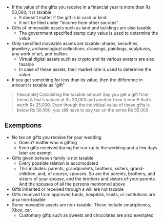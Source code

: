 - If the value of the gifts you receive in a financial year is more than Rs 50,000, it is taxable
	- It doesn’t matter if the gift is in cash or kind
	- It will be filed under “Income from other sources”
- Gifts of immovable assets such as land and buildings are also taxable
	- The government specified stamp duty value is used to determine the value
- Only specified moveable assets are taxable: shares, securities, jewellery, archaeological collections, drawings, paintings, sculptures, any work of art, and bullion.
	- Virtual digital assets such as crypto and its various avatars are also taxable
	- In case of these assets, their market rate is used to determine the value.
- If you get something for less than its value, then the difference in amount is taxable as “gift”

> [!example] Calculating the taxable amount
> Say you get a gift from friend A that’s valued at Rs 30,000  and another from friend B that’s worth Rs 25,000. Even though the individual value of these gifts is below Rs 50,000, you still have to pay tax on the entire Rs 55,000

## Exemptions
- No tax on gifts you receive for your wedding
	- Doesn’t matter who is gifting
	- Even gifts received during the run-up to the wedding and a few days later are exempt
- Gifts given between family is not taxable
	- Every possible relation is accomodated
	- This includes: parents, grandparents, brothers, sisters, grand-children, and, of course, spouses. So are the parents, brothers, and sisters of your spouse, and the brothers and sisters of your parents. And the spouses of all the persons mentioned above
- Gifts inherited or received through a will are not taxable
- Gifts received from approved funds, hospitals, trusts, or institutions are also non-taxable
- Some moveable assets are non-taxable. These include smartphones, Xbox, car.
	- Customary gifts such as sweets and chocolates are also exempted
